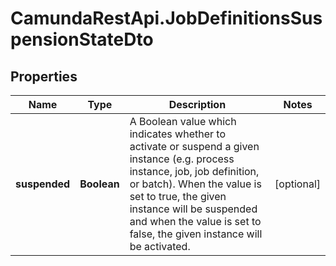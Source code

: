 # CamundaRestApi.JobDefinitionsSuspensionStateDto

## Properties
Name | Type | Description | Notes
------------ | ------------- | ------------- | -------------
**suspended** | **Boolean** | A Boolean value which indicates whether to activate or suspend a given instance  (e.g. process instance, job, job definition, or batch). When the value is set to true,  the given instance will be suspended and when the value is set to false,  the given instance will be activated. | [optional] 
